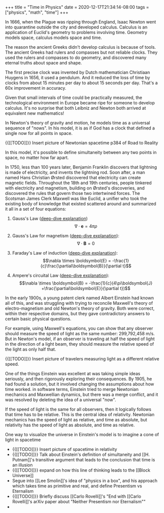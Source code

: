 +++
title = "Time in Physics"
date = 2020-12-17T21:34:14-08:00
tags = ["physics", "math", "time"]
+++

In 1666, when the Plague was ripping through England, Isaac Newton went into quarantine outside the city and developed calculus. Calculus is an application of Euclid's geometry to problems involving time. Geometry models space, calculus models space and time.

The reason the ancient Greeks didn't develop calculus is because of tools. The ancient Greeks had rulers and compasses but not reliable clocks. They used the rulers and compasses to do geometry, and discovered many eternal truths about space and shape.

The first precise clock was invented by Dutch mathematician Christiaan Huygens in 1656, it used a pendulum. And it reduced the loss of time by clocks from about 15 minutes per day to about 15 seconds per day. That's a 60x improvement in accuracy.

Given that small intervals of time could be practically measured, the technological environment in Europe became ripe for someone to develop calculus. It's no surprise that both Leibniz and Newton both arrived at equivalent new mathematics! 

In Newton's theory of gravity and motion, he models time as a universal sequence of "nows". In his model, it is as if God has a clock that defined a single now for all points in space.

{{[[TODO]]}}  Insert picture of Newtonian spacetime
p384 of Road to Reality

In this model, it's possible to define simultaneity between any two points in space, no matter how far apart.

In 1750, less than 100 years later, Benjamin Franklin discovers that lightning is made of electricity, and invents the lightning rod. Soon after, a man named Hans Christian Ørsted discovered that electricity can create magnetic fields. Throughout the 18th and 19th centuries, people tinkered with electricity and magnetism, building on Ørsted's discoveries, and discovered the rules that govern those two intertwined forces. The Scotsman James Clerk Maxwell was like Euclid, a unifier who took the existing body of knowledge that existed scattered around and summarized it all in a set of four equations:
1. Gauss's Law ([deep-dive explanation](/posts/gauss-law))
 $$\nabla \cdot \boldsymbol{e} = 4 \pi \rho$$

2. Gauss's Law for magnetism ([deep-dive explanation](/posts/gauss-law-magnetism)):
 $$\nabla \cdot \boldsymbol{B} = 0$$

3. Faraday's Law of induction ([deep-dive explanation](/posts/faraday-law)):
$$\nabla \times \boldsymbol{E} = -\frac{1}{c}\frac{\partial\boldsymbol{B}}{\partial t}$$

4. Ampere's circuital Law ([deep-dive explanation](/posts/ampere-law)):
 $$\nabla \times \boldsymbol{B} = -\frac{1}{c}(4\pi\boldsymbol{J} +\frac{\partial\boldsymbol{E}}{\partial t})$$

In the early 1900s, a young patent clerk named Albert Einstein had known all of this, and was struggling with trying to reconcile Maxwell's theory of electro-magnetism and old Newton's theory of gravity. Both were correct, within their respective domains, but they gave contradictory answers to certain basic physical questions.

For example, using Maxwell's equations, you can show that any observer should measure the speed of light as the same number: 299,792,458 m/s. But in Newton's model, if an observer is traveling at half the speed of light in the direction of a light beam, they should measure the relative speed of the light as only half that.

{{[[TODO]]}} Insert picture of travelers measuring light as a different relative speed.

One of the things Einstein was excellent at was taking simple ideas seriously, and then rigorously exploring their consequences. By 1905, he had found a solution, but it involved changing the assumptions about how time worked. in software terms, Einstein tried to merge Newtonian mechanics and Maxwellian dynamics, but there was a merge conflict, and it was resolved by deleting the idea of a universal "now".

If the speed of light is the same for all observers, then it logically follows that time has to be relative. This is the central idea of relativity. Newtonian mechanics has the speed of light as relative, and time as absolute, but relativity has the speed of light as absolute, and time as relative.

One way to visualize the universe in Einstein's model is to imagine a cone of light in spacetime

- {{[[TODO]]}} Insert picture of spacetime in relativity 
- {{[[TODO]]}} Talk about Einstein's definition of simultaneity and [[H. Putnam]]'s transitive argument that leads to the conclusion that time is an illusion 
- {{[[TODO]]}} expand on how this line of thinking leads to the [[Block Universe]]
- Segue into [[Lee Smolin]]'s idea of "physics in a box", and his approach which takes time as primitive and real, and define Presentism vs Eternalism
- {{[[TODO]]}}  Briefly discuss [[Carlo Rovelli]]'s "End with [[Carlo Rovelli]]'s arXiv paper about "Neither Presentism nor Eternalism""
- 
